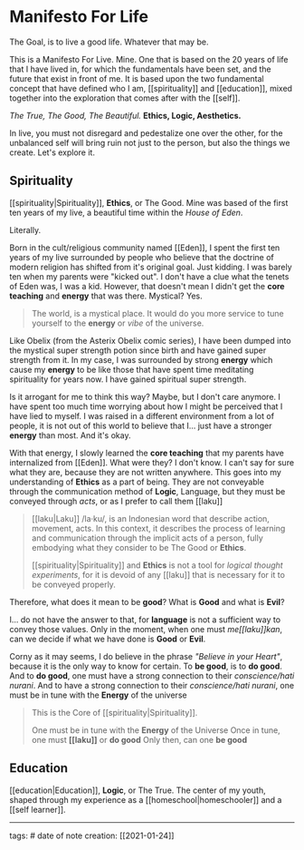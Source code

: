 # Manifesto For Life
The Goal, is to live a good life.
Whatever that may be.

This is a Manifesto For Live. Mine. One that is based on the 20 years of life that I have lived in, for which the fundamentals have been set, and the future that exist in front of me. It is based upon the two fundamental concept that have defined who I am, [[spirituality]] and [[education]], mixed together into the exploration that comes after with the [[self]].

*The True, The Good, The Beautiful.*
**Ethics, Logic, Aesthetics.**

In live, you must not disregard and pedestalize one over the other, for the unbalanced self will bring ruin not just to the person, but also the things we create. Let's explore it.

## Spirituality
[[spirituality|Spirituality]], **Ethics**, or The Good. Mine was based of the first ten years of my live, a beautiful time within the *House of Eden*. 

Literally. 

Born in the cult/religious community named [[Eden]], I spent the first ten years of my live surrounded by people who believe that the doctrine of modern religion has shifted from it's original goal. Just kidding. I was barely ten when my parents were "kicked out". I don't have a clue what the tenets of Eden was, I was a kid. However, that doesn't mean I didn't get the **core teaching** and **energy** that was there. Mystical? Yes. 

> The world, is a mystical place. It would do you more service to tune yourself to the **energy** or *vibe* of the universe.

Like Obelix (from the Asterix Obelix comic series), I have been dumped into the mystical super strength potion since birth and have gained super strength from it. In my case, I was surrounded by strong **energy** which cause my **energy** to be like those that have spent time meditating spirituality for years now. I have gained spiritual super strength.

Is it arrogant for me to think this way? Maybe, but I don't care anymore. I have spent too much time worrying about how I might be perceived that I have lied to myself. I was raised in a different environment from a lot of people, it is not out of this world to believe that I... just have a stronger **energy** than most. And it's okay.

With that energy, I slowly learned the **core teaching** that my parents have internalized from [[Eden]].  What were they? I don't know. I can't say for sure what they are, because they are not written anywhere. This goes into my understanding of **Ethics** as a part of being. They are not conveyable through the communication method of **Logic**, Language, but they must be conveyed through *acts*, or as I prefer to call them [[laku]]

> [[laku|Laku]] /la·ku/, is an Indonesian word that describe action, movement, acts. In this context, it describes the process of learning and communication through the implicit acts of a person, fully embodying what they consider to be The Good or **Ethics**. 
> 
> [[spirituality|Spirituality]] and **Ethics** is not a tool for *logical thought experiments*, for it is devoid of any [[laku]] that is necessary for it to be conveyed properly.

Therefore, what does it mean to be **good**? What is **Good** and what is **Evil**? 

I... do not have the answer to that, for **language** is not a sufficient way to convey those values. Only in the moment, when one must *me[[laku]]kan*, can we decide if what we have done is **Good** or **Evil**.

Corny as it may seems, I do believe in the phrase *"Believe in your Heart"*, because it is the only way to know for certain. To **be good**, is to **do good**. And to **do good**, one must have a strong connection to their *conscience/hati nurani*. And to have a strong connection to their *conscience/hati nurani*, one must be in tune with the **Energy** of the universe 

> This is the Core of [[spirituality|Spirituality]]. 
> 
> One must be in tune with the **Energy** of the Universe
> Once in tune, one must **[[laku]]** or **do good**
> Only then, can one **be good** 

## Education
[[education|Education]], **Logic**, or The True. The center of my youth, shaped through my experience as a [[homeschool|homeschooler]] and a [[self learner]].

___
tags: #
date of note creation: [[2021-01-24]]

